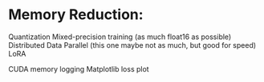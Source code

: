 # Memory Reduction:
Quantization
Mixed-precision training (as much float16 as possible)
Distributed Data Parallel (this one maybe not as much, but good for speed)
LoRA

CUDA memory logging
Matplotlib loss plot
